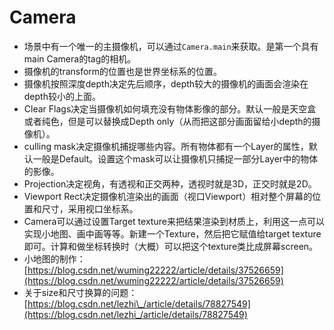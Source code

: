 # Camera

* 场景中有一个唯一的主摄像机，可以通过`Camera.main`来获取。是第一个具有main Camera的tag的相机。
* 摄像机的transform的位置也是世界坐标系的位置。
* 摄像机按照深度depth决定先后顺序，depth较大的摄像机的画面会渲染在depth较小的上面。
* Clear Flags决定当摄像机如何填充没有物体影像的部分。默认一般是天空盒或者纯色，但是可以替换成Depth only（从而把这部分画面留给小depth的摄像机）。
* culling mask决定摄像机捕捉哪些内容。所有物体都有一个Layer的属性，默认一般是Default。设置这个mask可以让摄像机只捕捉一部分Layer中的物体的影像。
* Projection决定视角，有透视和正交两种，透视时就是3D，正交时就是2D。
* Viewport Rect决定摄像机渲染出的画面（视口Viewport）相对整个屏幕的位置和尺寸，采用视口坐标系。
* Camera可以通过设置Target texture来把结果渲染到材质上，利用这一点可以实现小地图、画中画等等。新建一个Texture，然后把它赋值给target texture即可。计算和做坐标转换时（大概）可以把这个texture类比成屏幕screen。
* 小地图的制作：[https://blog.csdn.net/wuming22222/article/details/37526659](https://blog.csdn.net/wuming22222/article/details/37526659)
* 关于size和尺寸换算的问题：[https://blog.csdn.net/lezhi\_/article/details/78827549](https://blog.csdn.net/lezhi_/article/details/78827549)

